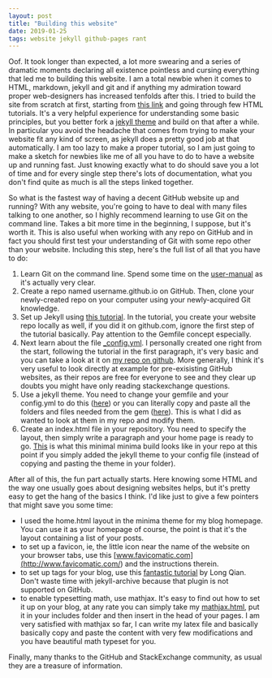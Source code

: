 ```yaml
---
layout: post
title: "Building this website"
date: 2019-01-25
tags: website jekyll github-pages rant
---
```


Oof. It took longer than expected, a lot more swearing and a series of dramatic moments declaring all existence pointless and cursing everything that led me to building this website. I am a total newbie when it comes to HTML, markdown, jekyll and git and if anything my admiration toward proper web-designers has increased tenfolds after this. I tried to build the site from scratch at first, starting from [this link](<http://jmcglone.com/guides/github-pages/>) and going through few HTML tutorials. It's a very helpful experience for understanding some basic principles, but you better fork a [jekyll theme](<https://jekyllrb.com/docs/themes/>) and build on that after a while. In particular you avoid the headache that comes from trying to make your website fit any kind of screen, as jekyll does a pretty good job at that automatically. I am too lazy to make a proper tutorial, so I am just going to make a sketch for newbies like me of all you have to do to have a website up and running fast. Just knowing exactly what to do should save you a lot of time and for every single step there's lots of documentation, what you don't find quite as much is all the steps linked together.

So what is the fastest way of having a decent GitHub website up and running? With any website, you're going to have to deal with many files talking to one another, so I highly recommend learning to use Git on the command line. Takes a bit more time in the beginning, I suppose, but it's worth it. This is also useful when working with any repo on GitHub and in fact you should first test your understanding of Git with some repo other than your website. Including this step, here's the full list of all that you have to do:

1. Learn Git on the command line. Spend some time on the [user-manual](<https://git-scm.com/docs/user-manual.html>) as it's actually very clear.
1. Create a repo named username.github.io on GitHub. Then, clone your newly-created repo on your computer using your newly-acquired Git knowledge.
1. Set up Jekyll using [this tutorial](<https://help.github.com/articles/setting-up-your-github-pages-site-locally-with-jekyll/>). In the tutorial, you create your website repo locally as well, if you did it on github.com, ignore the first step of the tutorial basically. Pay attention to the Gemfile concept especially.
1. Next learn about the file [_config.yml](<https://help.github.com/articles/configuring-jekyll/>). I personally created one right from the start, following the tutorial in the first paragraph, it's very basic and you can take a look at it on [my repo on github](<https://github.com/ghostsandmachines/ghostsandmachines.github.io/blob/master/_config.yml>). More generally, I think it's very useful to look directly at example for pre-exisisting GitHub websites, as their repos are free for everyone to see and they clear up doubts you might have only reading stackexchange questions.
1. Use a jekyll theme. You need to change your gemfile and your config.yml to do this ([here](<https://help.github.com/articles/adding-a-jekyll-theme-to-your-github-pages-site/#platform-linux>)) or you can literally copy and paste all the folders and files needed from the gem ([here](<https://jekyllrb.com/docs/themes/#converting-gem-based-themes-to-regular-themes>)). This is what I did as wanted to look at them in my repo and modify them.
1. Create an index.html file in your repository. You need to specify the layout, then simply write a paragraph and your home page is ready to go. [This](<https://github.com/ghostsandmachines/ghostsandmachines.github.io/tree/basic_minima_build>) is what this minimal minima build looks like in your repo at this point if you simply added the jekyll theme to your config file (instead of copying and pasting the theme in your folder).


After all of this, the fun part actually starts. Here knowing some HTML and the way one usually goes about designing websites helps, but it's pretty easy to get the hang of the basics I think. I'd like just to give a few pointers that might save you some time:

* I used the home.html layout in the minima theme for my blog homepage. You can use it as your homepage of course, the point is that it's the layout containing a list of your posts.
* to set up a favicon, ie, the little icon near the name of the website on your browser tabs, use this [www.favicomatic.com](<http://www.favicomatic.com/>) and the instructions therein.
* to set up tags for your blog, use this [fantastic tutorial](<http://longqian.me/2017/02/09/github-jekyll-tag/>) by Long Qian. Don't waste time with jekyll-archive because that plugin is not supported on GitHub.
* to enable typesetting math, use mathjax. It's easy to find out how to set it up on your blog, at any rate you can simply take my [mathjax.html](<https://github.com/ghostsandmachines/ghostsandmachines.github.io/blob/master/_includes/mathjax.html>), put it in your includes folder and then insert in the head of your pages. I am very satisfied with mathjax so far, I can write my latex file and basically basically copy and paste the content with very few modifications and you have beautiful math typeset for you.

Finally, many thanks to the GitHub and StackExchange community, as usual they are a treasure of information.